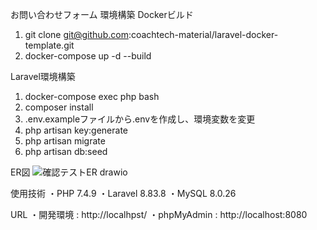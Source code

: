 お問い合わせフォーム
環境構築
Dockerビルド
 1. git clone git@github.com:coachtech-material/laravel-docker-template.git
 2. docker-compose up -d --build

Laravel環境構築
 1. docker-compose exec php bash
 2. composer install
 3. .env.exampleファイルから.envを作成し、環境変数を変更
 4. php artisan key:generate
 5. php artisan migrate
 6. php artisan db:seed

ER図
![確認テストER drawio](https://github.com/nogi-megumi/20240630_satou_test/assets/164513003/384d4cc7-c467-49b1-9231-ca50b1678797)

使用技術
・PHP 7.4.9
・Laravel 8.83.8
・MySQL 8.0.26

URL
・開発環境 : http://localhpst/
・phpMyAdmin : http://localhost:8080
